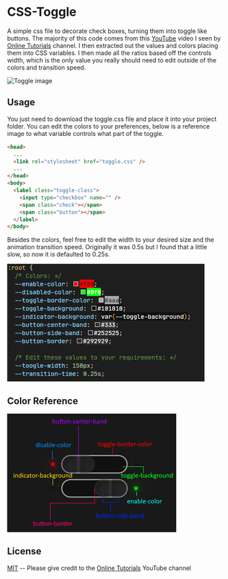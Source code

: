 # CSS-Toggle

A simple css file to decorate check boxes, turning them into toggle like buttons. The majority of this code comes from this [YouTube](https://www.youtube.com/watch?v=bq1SpzD8X2s) video I seen by [Online Tutorials](https://www.youtube.com/channel/UCbwXnUipZsLfUckBPsC7Jog) channel. I then extracted out the values and colors placing them into CSS variables. I then made all the ratios based off the controls width, which is the only value you really should need to edit outside of the colors and transition speed.

![Toggle image](Toogle.png)

## Usage

You just need to download the toggle.css file and place it into your project folder. You can edit the colors to your preferences, below is a reference image to what variable controls what part of the toggle.

```html
<head>
  ...
  <link rel="stylesheet" href="toggle.css" />
  ...
</head>
<body>
  <label class="toggle-class">
    <input type="checkbox" name="" />
    <span class="check"></span>
    <span class="button"></span>
  </label>
</body>
```

Besides the colors, feel free to edit the width to your desired size and the animation transition speed. Originally it was 0.5s but I found that a little slow, so now it is defaulted to 0.25s.

![Variables you can edit](Edit-CSS.png)

## Color Reference

![Toggle color reference image](Toggle-Color-Reference.png)

## License

[MIT](https://choosealicense.com/licenses/mit/) -- Please give credit to the [Online Tutorials](https://www.youtube.com/channel/UCbwXnUipZsLfUckBPsC7Jog) YouTube channel
